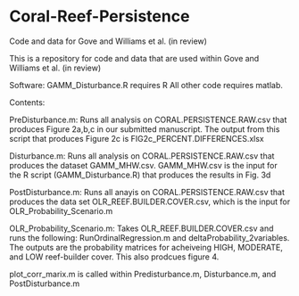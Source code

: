 # Coral-Reef-Persistence
Code and data for Gove and Williams et al. (in review)

This is a repository for code and data that are used within Gove and Williams et al. (in review)

Software: 
GAMM_Disturbance.R requires R
All other code requires matlab.

Contents: 

PreDisturbance.m: Runs all analysis on CORAL.PERSISTENCE.RAW.csv that produces Figure 2a,b,c in our submitted manuscript. The output from this script that produces Figure 2c is FIG2c_PERCENT.DIFFERENCES.xlsx

Disturbance.m: Runs all analysis on CORAL.PERSISTENCE.RAW.csv that produces the dataset GAMM_MHW.csv. GAMM_MHW.csv is the input for the R script (GAMM_Disturbance.R) that produces the results in Fig. 3d

PostDisturbance.m: Runs all anayis on CORAL.PERSISTENCE.RAW.csv that produces the data set OLR_REEF.BUILDER.COVER.csv, which is the input for OLR_Probability_Scenario.m

OLR_Probability_Scenario.m: Takes OLR_REEF.BUILDER.COVER.csv and runs the following: RunOrdinalRegression.m and deltaProbability_2variables. The outputs are the probability matrices for acheiveing HIGH, MODERATE, and LOW reef-builder cover. This also prodcues figure 4. 


plot_corr_marix.m is called within Predisturbance.m, Disturbance.m, and PostDisturbance.m 

